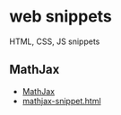 # web snippets
HTML, CSS, JS snippets
## MathJax
* [MathJax](https://www.mathjax.org/#gettingstarted)
* [mathjax-snippet.html](https://lbreuss.github.io/web-snippets/mathjax/mathjax-snippet.html)
